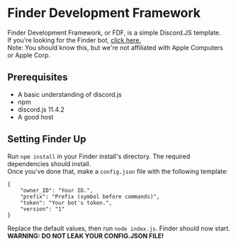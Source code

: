 # Finder Development Framework
Finder Development Framework, or FDF, is a simple Discord.JS template.  
If you're looking for the Finder bot, [click here.](https://discord.com/oauth2/authorize?client_id=757791742337744906&scope=bot&permissions=2146958847)  
Note: You should know this, but we're not affiliated with Apple Computers or Apple Corp.  
## Prerequisites
- A basic understanding of discord.js
- npm
- discord.js 11.4.2
- A good host
## Setting Finder Up
Run `npm install` in your Finder install's directory. The required dependencies should install.  
Once you've done that, make a `config.json` file with the following template:
```
{
    "owner_ID": "Your ID.",
    "prefix": "Prefix (symbol before commands)",
    "token": "Your bot's token.",
    "version": "1"
}
```
Replace the default values, then run `node index.js`. Finder should now start.  
**WARNING: DO NOT LEAK YOUR CONFIG.JSON FILE!**
